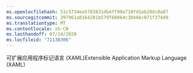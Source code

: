 ```yaml
---
ms.openlocfilehash: 51c5734ea5783831db4ff90a710fd1eb28dc0a87
ms.sourcegitcommit: 397961a0164281b579f68064c3bb66c071f374d9
ms.translationtype: MT
ms.contentlocale: zh-CN
ms.lasthandoff: 07/14/2020
ms.locfileid: "71138306"
---
```

<span data-ttu-id="fc569-101">可扩展应用程序标记语言 (XAML)</span><span class="sxs-lookup"><span data-stu-id="fc569-101">Extensible Application Markup Language (XAML)</span></span>